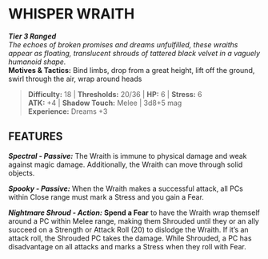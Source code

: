 # WHISPER WRAITH

***Tier 3 Ranged***  
*The echoes of broken promises and dreams unfulfilled, these wraiths appear as floating, translucent shrouds of tattered black velvet in a vaguely humanoid shape.*  
**Motives & Tactics:** Bind limbs, drop from a great height, lift off the ground, swirl through the air, wrap around heads

> **Difficulty:** 18 | **Thresholds:** 20/36 | **HP:** 6 | **Stress:** 6  
> **ATK:** +4 | **Shadow Touch:** Melee | 3d8+5 mag  
> **Experience:** Dreams +3

## FEATURES

***Spectral - Passive:*** The Wraith is immune to physical damage and weak against magic damage. Additionally, the Wraith can move through solid objects.

***Spooky - Passive:*** When the Wraith makes a successful attack, all PCs within Close range must mark a Stress and you gain a Fear.

***Nightmare Shroud - Action:*** **Spend a Fear** to have the Wraith wrap themself around a PC within Melee range, making them Shrouded until they or an ally succeed on a Strength or Attack Roll (20) to dislodge the Wraith. If it’s an attack roll, the Shrouded PC takes the damage. While Shrouded, a PC has disadvantage on all attacks and marks a Stress when they roll with Fear.